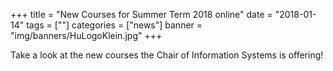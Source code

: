 +++
title = "New Courses for Summer Term 2018 online"
date = "2018-01-14"
tags = [""]
categories = ["news"]
banner = "img/banners/HuLogoKlein.jpg"
+++

Take a look at the new courses the Chair of Information Systems is offering!

<!--more-->


